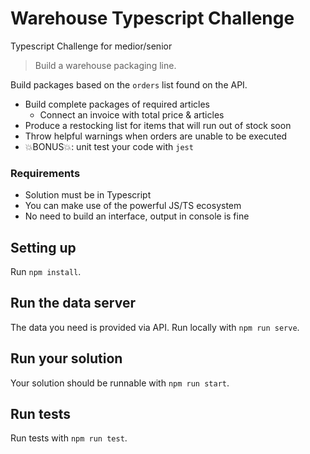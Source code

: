 # Warehouse Typescript Challenge

Typescript Challenge for medior/senior

> Build a warehouse packaging line.

Build packages based on the `orders` list found on the API.

- Build complete packages of required articles
    - Connect an invoice with total price & articles
- Produce a restocking list for items that will run out of stock soon
- Throw helpful warnings when orders are unable to be executed
- 💥BONUS💥: unit test your code with `jest`

### Requirements

- Solution must be in Typescript
- You can make use of the powerful JS/TS ecosystem
- No need to build an interface, output in console is fine


## Setting up

Run `npm install`.

## Run the data server

The data you need is provided via API. Run locally with `npm run serve`.

## Run your solution

Your solution should be runnable with `npm run start`.

## Run tests

Run tests with `npm run test`.



